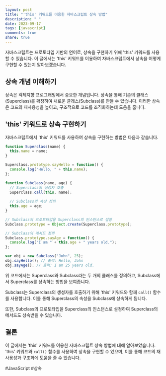 ```yaml
---
layout: post
title: "'this' 키워드를 이용한 자바스크립트 상속 방법"
description: " "
date: 2023-09-17
tags: [javascript]
comments: true
share: true
---
```


자바스크립트는 프로토타입 기반의 언어로, 상속을 구현하기 위해 'this' 키워드를 사용할 수 있습니다. 이 글에서는 'this' 키워드를 이용하여 자바스크립트에서 상속을 어떻게 구현할 수 있는지 알아보겠습니다.

## 상속 개념 이해하기
상속은 객체지향 프로그래밍에서 중요한 개념입니다. 상속을 통해 기존의 클래스(Superclass)를 확장하여 새로운 클래스(Subclass)를 만들 수 있습니다. 이러한 상속은 코드의 재사용성을 높이고, 구조적으로 코드를 조직화하는데 도움을 줍니다.

## 'this' 키워드로 상속 구현하기
자바스크립트에서 'this' 키워드를 사용하여 상속을 구현하는 방법은 다음과 같습니다.

```javascript
function Superclass(name) {
  this.name = name;
}

Superclass.prototype.sayHello = function() {
  console.log("Hello, " + this.name);
};

function Subclass(name, age) {
  // Superclass의 생성자 호출
  Superclass.call(this, name);
  
  // Subclass의 속성 정의
  this.age = age;
}

// Subclass의 프로토타입을 Superclass의 인스턴스로 설정
Subclass.prototype = Object.create(Superclass.prototype);

// Subclass의 메서드 정의
Subclass.prototype.sayAge = function() {
  console.log("I am " + this.age + " years old.");
};

var obj = new Subclass("John", 25);
obj.sayHello(); // 출력: Hello, John
obj.sayAge(); // 출력: I am 25 years old.
```
위 코드에서는 Superclass와 Subclass라는 두 개의 클래스를 정의하고, Subclass에서 Superclass를 상속하는 방법을 보여줍니다.

Subclass는 Superclass의 생성자를 호출하기 위해 'this' 키워드와 함께 `call()` 함수를 사용합니다. 이를 통해 Superclass의 속성을 Subclass에 상속하게 됩니다.

또한, Subclass의 프로토타입을 Superclass의 인스턴스로 설정하여 Superclass의 메서드도 상속받을 수 있습니다.

## 결론
이 글에서는 'this' 키워드를 이용한 자바스크립트 상속 방법에 대해 알아보았습니다. 'this' 키워드와 `call()` 함수를 사용하여 상속을 구현할 수 있으며, 이를 통해 코드의 재사용성과 구조화에 도움을 줄 수 있습니다.

#JavaScript #상속